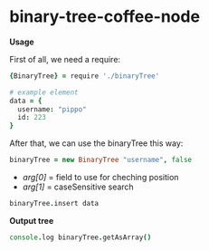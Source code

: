 binary-tree-coffee-node
=======================

**Usage**

First of all, we need a require:

```coffee
{BinaryTree} = require './binaryTree'

# example element
data = {
  username: "pippo"
  id: 223
}
```

After that, we can use the binaryTree this way:
```coffee
binaryTree = new BinaryTree "username", false 
```
- *arg[0]* = field to use for cheching position
- *arg[1]* = caseSensitive search

```coffee
binaryTree.insert data
```

**Output tree**

```coffee
console.log binaryTree.getAsArray()
```
